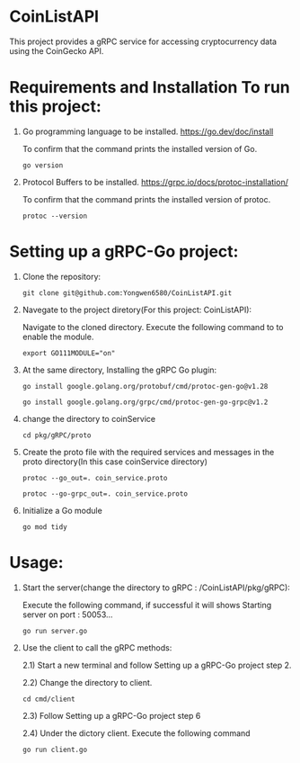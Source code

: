 # CoinListAPI

   This project provides a gRPC service for accessing cryptocurrency data using the CoinGecko API. 

# Requirements and Installation To run this project: 

   1) Go programming language to be installed. https://go.dev/doc/install
   
      To confirm that the command prints the installed version of Go.
   
          go version

   2) Protocol Buffers to be installed. https://grpc.io/docs/protoc-installation/
   
         To confirm that the command prints the installed version of protoc.
   
          protoc --version

# Setting up a gRPC-Go project:

1) Clone the repository: 

       git clone git@github.com:Yongwen6580/CoinListAPI.git

2) Navegate to the project diretory(For this project: CoinListAPI):

   Navigate to the cloned directory. Execute the following command to to enable the module.
    
       export GO111MODULE="on"
       
3) At the same directory, Installing the gRPC Go plugin:

       go install google.golang.org/protobuf/cmd/protoc-gen-go@v1.28

       go install google.golang.org/grpc/cmd/protoc-gen-go-grpc@v1.2
       
4) change the directory to coinService

       cd pkg/gRPC/proto
       
5) Create the proto file with the required services and messages in the proto directory(In this case coinService directory)

       protoc --go_out=. coin_service.proto
     
       protoc --go-grpc_out=. coin_service.proto
       
6) Initialize a Go module

       go mod tidy
      

# Usage:

1) Start the server(change the directory to gRPC : /CoinListAPI/pkg/gRPC): 

      Execute the following command, if successful it will shows Starting server on port : 50053...
      
       go run server.go 

2) Use the client to call the gRPC methods:
      
      2.1) Start a new terminal and follow Setting up a gRPC-Go project step 2.
      
      2.2) Change the directory to client.
      
       cd cmd/client
            
      2.3) Follow Setting up a gRPC-Go project step 6

      2.4) Under the dictory client. Execute the following command
      
       go run client.go 

     






